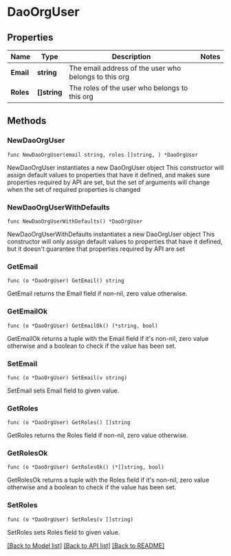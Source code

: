 # DaoOrgUser

## Properties

Name | Type | Description | Notes
------------ | ------------- | ------------- | -------------
**Email** | **string** | The email address of the user who belongs to this org | 
**Roles** | **[]string** | The roles of the user who belongs to this org | 

## Methods

### NewDaoOrgUser

`func NewDaoOrgUser(email string, roles []string, ) *DaoOrgUser`

NewDaoOrgUser instantiates a new DaoOrgUser object
This constructor will assign default values to properties that have it defined,
and makes sure properties required by API are set, but the set of arguments
will change when the set of required properties is changed

### NewDaoOrgUserWithDefaults

`func NewDaoOrgUserWithDefaults() *DaoOrgUser`

NewDaoOrgUserWithDefaults instantiates a new DaoOrgUser object
This constructor will only assign default values to properties that have it defined,
but it doesn't guarantee that properties required by API are set

### GetEmail

`func (o *DaoOrgUser) GetEmail() string`

GetEmail returns the Email field if non-nil, zero value otherwise.

### GetEmailOk

`func (o *DaoOrgUser) GetEmailOk() (*string, bool)`

GetEmailOk returns a tuple with the Email field if it's non-nil, zero value otherwise
and a boolean to check if the value has been set.

### SetEmail

`func (o *DaoOrgUser) SetEmail(v string)`

SetEmail sets Email field to given value.


### GetRoles

`func (o *DaoOrgUser) GetRoles() []string`

GetRoles returns the Roles field if non-nil, zero value otherwise.

### GetRolesOk

`func (o *DaoOrgUser) GetRolesOk() (*[]string, bool)`

GetRolesOk returns a tuple with the Roles field if it's non-nil, zero value otherwise
and a boolean to check if the value has been set.

### SetRoles

`func (o *DaoOrgUser) SetRoles(v []string)`

SetRoles sets Roles field to given value.



[[Back to Model list]](../README.md#documentation-for-models) [[Back to API list]](../README.md#documentation-for-api-endpoints) [[Back to README]](../README.md)


